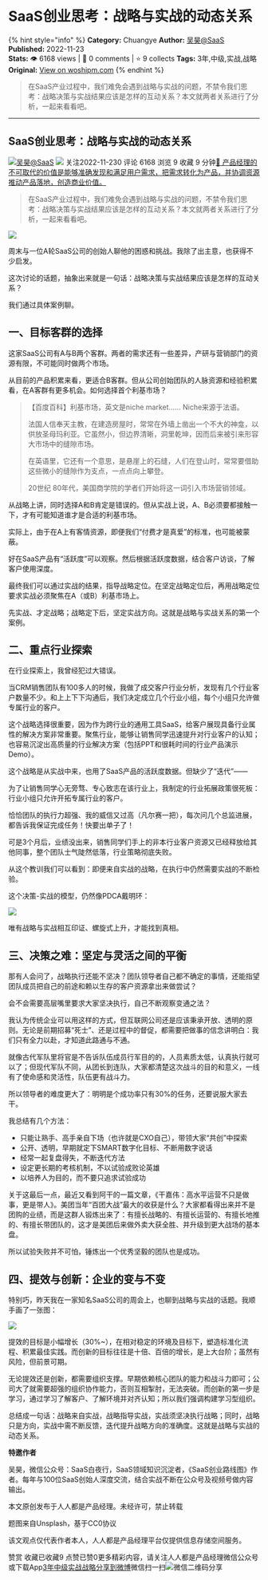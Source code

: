 # SaaS创业思考：战略与实战的动态关系
{% hint style="info" %}
**Category:** Chuangye
**Author:** [吴昊@SaaS](https://www.woshipm.com/u/738490)
**Published:** 2022-11-23  
**Stats:** 👁️ 6168 views | 💬 0 comments | ⭐ 9 collects
**Tags:** 3年,中级,实战,战略
**Original:** [View on woshipm.com](https://www.woshipm.com/chuangye/5686894.html)
{% endhint %}
> 在SaaS产业过程中，我们难免会遇到战略与实战的问题，不禁令我们思考：战略决策与实战结果应该是怎样的互动关系？本文就两者关系进行了分析，一起来看看吧。

---

## SaaS创业思考：战略与实战的动态关系

[![](https://image.woshipm.com/wp-files/2018/08/02vefpnv98YNz5XVeK2L.jpg!/both/72x72)](https://www.woshipm.com/u/738490)[吴昊@SaaS](https://www.woshipm.com/u/738490) ![](https://static.woshipm.com/tag/1123_1@2x.png) 关注2022-11-230 评论 6168 浏览 9 收藏 9 分钟[🔗 产品经理的不可取代的价值是能够准确发现和满足用户需求，把需求转化为产品，并协调资源推动产品落地，创造商业价值。](https://ke.qidianla.com/courses/90pm)

> 在SaaS产业过程中，我们难免会遇到战略与实战的问题，不禁令我们思考：战略决策与实战结果应该是怎样的互动关系？本文就两者关系进行了分析，一起来看看吧。

![](https://image.woshipm.com/wp-files/2022/11/jshwpuUZHWHWPxHJHEV4.jpg)

周末与一位A轮SaaS公司的创始人聊他的困惑和挑战。我除了出主意，也获得不少启发。

这次讨论的话题，抽象出来就是一句话：战略决策与实战结果应该是怎样的互动关系？

我们通过具体案例聊。

## 一、目标客群的选择

这家SaaS公司有A与B两个客群。两者的需求还有一些差异，产研与营销部门的资源有限，不可能同时做两个市场。

从目前的产品积累来看，更适合B客群。但从公司创始团队的人脉资源和经验积累看，在A客群有更多机会。如何选择首个利基市场？

> 【百度百科】利基市场，英文是niche market…… Niche来源于法语。
> 
> 法国人信奉天主教，在建造房屋时，常常在外墙上凿出一个不大的神龛，以供放圣母玛利亚。它虽然小，但边界清晰，洞里乾坤，因而后来被引来形容大市场中的缝隙市场。
> 
> 在英语里，它还有一个意思，是悬崖上的石缝，人们在登山时，常常要借助这些微小的缝隙作为支点，一点点向上攀登。
> 
> 20世纪 80年代，美国商学院的学者们开始将这一词引入市场营销领域。

从战略上讲，同时选择A和B肯定是错误的。但从实战上说，A、B必须要都接触一下，才有可能知道谁才是合适的利基市场。

实际上，由于在A上有客情资源，即便我们“付费才是真爱”的标准，也可能被蒙蔽。

好在SaaS产品有“活跃度”可以观察。然后根据活跃度数据，结合客户访谈，了解客户使用深度。

最终我们可以通过实战的结果，指导战略定位。在坚定战略定位后，再用战略定位要求实战必须聚焦在A（或B）利基市场上。

先实战、才定战略；战略定下后，坚定实战方向。这就是战略与实战关系的第一个案例。

## 二、重点行业探索

在行业探索上，我曾经犯过大错误。

当CRM销售团队有100多人的时候，我做了成交客户行业分析，发现有几个行业客户数量不少。和上上下下沟通后，我们决定成立几个行业小组，每个小组只允许做专属行业的客户。

这个战略选择很重要，因为作为跨行业的通用工具SaaS，给客户展现具备行业属性的解决方案非常重要。聚焦行业，能够让销售同学迅速提升对行业客户的认知；也容易沉淀出高质量的行业解决方案（包括PPT和很耗时间的行业产品演示Demo）。

这个战略是从实战中来，也用了SaaS产品的活跃度数据。但缺少了“迭代”——

为了让销售同学心无旁骛、专心致志在该行业上，我制定的行业拓展政策很死板：行业小组只允许开拓专属行业的客户。

恰恰团队的执行力超强、我的威信又过高（凡尔赛一把），每次问几个总监进展，都告诉我保证完成任务！快要出单子了！

可是3个月后，业绩没出来，销售同学们手上的非本行业客户资源又已经释放给其他同事，整个团队士气陡然低落，行业策略彻底失败。

从这个教训我们可以看到：即便来自实战的战略，在执行中仍然需要实战的不断检验。

这个决策-实战的模型，仍然像PDCA戴明环：

![](https://image.woshipm.com/wp-files/2022/11/hmlXdTid9Kvkg6IqDAgc.png)

唯有战略与实战相互印证、螺旋式上升，才能找到真相。

## 三、决策之难：坚定与灵活之间的平衡

那有人会问了，战略执行还能不坚决？团队领导者自己都不确定的事情，还能指望团队成员把自己的前途和赖以生存的客户资源拿出来做尝试？

会不会需要高层嘴里要求大家坚决执行，自己不断观察变通之法？

我认为传统企业可以用这样的方式，但互联网公司还是应该秉承开放、透明的原则。无论是前期招募“死士”、还是过程中的督促，都需要把做事的信念讲明白：我们只有全力以赴，才知道此路通与不通。

就像古代军队里将官是不告诉队伍成员行军目的的，人员素质太低，认真执行就可以了；但现代军队不同，从团长到连队，大家都清楚这次战斗的目的和意义，一线有了使命感和灵活性，队伍更有战斗力。

所以领导者的难度更大了：明明是个成功率只有30%的任务，还要说服大家去干。

我总结有几个方法：

*   只能让熟手、高手亲自下场（也许就是CXO自己），带领大家“共创”中探索
*   公开、透明，早期就定下SMART数字化目标、不断用数字说话
*   经常一起复盘得失，不断迭代方法
*   设定更长期的考核机制，不以试验成败论英雄
*   以培养人为目的，而不要只追求试验成功

关于这最后一点，最近又看到阿干的一篇文章，《干嘉伟：高水平运营不只是做事，更是带人》。美团当年“百团大战”最大的收获是什么？大家都看得出来并不是团购的业绩，而是这群人锻炼出来了：有擅长战略的、有擅长运营的、有擅长地推的、有擅长带团队的，这才是美团后来做外卖大获全胜、并升级到更大战场的基本盘。

所以试验失败并不可怕，锤炼出一个优秀坚毅的团队也是成功。

## 四、提效与创新：企业的变与不变

特别巧，昨天我在一家知名SaaS公司的周会上，也聊到战略与实战的话题。我顺手画了一张图：

![](https://image.woshipm.com/wp-files/2022/11/PakeU9D8IybFWStxiqFn.png)

提效的目标是小幅增长（30%~），在相对稳定的环境及目标下，塑造标准化流程、积累最佳实践。而创新的目标往往是十倍、百倍的增长，是上大台阶；虽然有风险，但前景可期。

无论提效还是创新，都需要组织支撑。早期依赖核心团队的能力和战斗力即可；公司大了就需要超强的组织协作能力，否则互相掣肘，无法突破。而创新的第一步是学习，通过学习了解客户、了解环境并对齐认知；所以我们强调构建学习型组织。

总结成一句话：战略来自实战，战略指导实战，实战须坚决执行战略；同时，战略只是方向，实战中需不断反馈，迭代提升战略方向的准确度。这就是战略与实战的动态关系。

**特邀作者**

吴昊，微信公众号：SaaS白夜行，SaaS领域知识沉淀者，《SaaS创业路线图》作者。每年与100位SaaS创始人深度交流，结合实战不断在公众号及视频号做内容输出。

本文原创发布于人人都是产品经理。未经许可，禁止转载

题图来自Unsplash，基于CC0协议

该文观点仅代表作者本人，人人都是产品经理平台仅提供信息存储空间服务。

赞赏 收藏已收藏9 点赞已赞0更多精彩内容，请关注人人都是产品经理微信公众号或下载App[3年](https://www.woshipm.com/tag/3%e5%b9%b4)[中级](https://www.woshipm.com/tag/%e4%b8%ad%e7%ba%a7)[实战](https://www.woshipm.com/tag/%e5%ae%9e%e6%88%98)[战略](https://www.woshipm.com/tag/%e6%88%98%e7%95%a5)[分享到微博](https://service.weibo.com/share/share.php?appkey=2775287854&title=SaaS创业思考：战略与实战的动态关系&url=https://www.woshipm.com/chuangye/5686894.html&pic=https://image.woshipm.com/wp-files/2022/11/jshwpuUZHWHWPxHJHEV4.jpg)微信扫一扫![微信二维码](https://api.pwmqr.com/qrcode/create/?url=https://www.woshipm.com/chuangye/5686894.html)分享